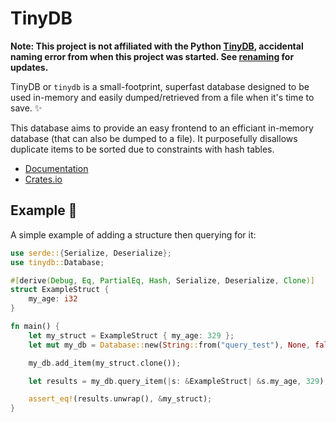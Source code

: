 # TinyDB

**Note: This project is not affiliated with the Python [TinyDB](https://tinydb.readthedocs.io/en/latest/), accidental naming error from when this project was started. See [renaming](https://github.com/scOwez/tinydb/issues/3) for updates.**

TinyDB or `tinydb` is a small-footprint, superfast database designed to be used in-memory and easily dumped/retrieved from a file when it's time to save. ✨

This database aims to provide an easy frontend to an efficiant in-memory database (that can also be dumped to a file). It purposefully disallows duplicate items to be sorted due to constraints with hash tables.

- [Documentation](https://docs.rs/tinydb)
- [Crates.io](https://crates.io/crates/tinydb)

## Example 🚀

A simple example of adding a structure then querying for it:

```rust
use serde::{Serialize, Deserialize};
use tinydb::Database;

#[derive(Debug, Eq, PartialEq, Hash, Serialize, Deserialize, Clone)]
struct ExampleStruct {
    my_age: i32
}

fn main() {
    let my_struct = ExampleStruct { my_age: 329 };
    let mut my_db = Database::new(String::from("query_test"), None, false);

    my_db.add_item(my_struct.clone());

    let results = my_db.query_item(|s: &ExampleStruct| &s.my_age, 329);

    assert_eq!(results.unwrap(), &my_struct);
}
```
